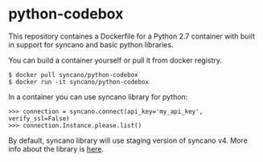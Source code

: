 # python-codebox

This repository containes a Dockerfile for a Python 2.7 container with built in support for syncano and basic python libraries.

You can build a container yourself or pull it from docker registry.

```
$ docker pull syncano/python-codebox
$ docker run -it syncano/python-codebox
```

In a container you can use syncano library for python:

```
>>> connection = syncano.connect(api_key='my_api_key', verify_ssl=False)
>>> connection.Instance.please.list()
```

By default, syncano library will use staging version of syncano v4.
More info about the library is [here](https://github.com/Syncano/syncano-python/tree/release/4.0).
